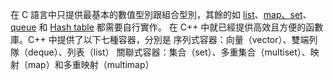 在 C 語言中只提供最基本的數值型別跟組合型別，其餘的如 [list](https://github.com/JrPhy/DS-AL/tree/master/List_and_Tree)、[map、set](https://github.com/JrPhy/DS-AL/blob/master/List_and_Tree/RBTree-%E7%B4%85%E9%BB%91%E6%A8%B9.md)、[queue](https://github.com/JrPhy/DS-AL/tree/master/Stack_and_Queue) 和 [Hash table](https://github.com/JrPhy/DS-AL/blob/master/Hash_and_Hash_table.md) 都需要自行實作。
在 C++ 中就已經提供高效且方便的函數庫。C++ 中提供了以下七種容器，分別是
序列式容器：向量（vector）、雙端列隊（deque）、列表（list）
關聯式容器：集合（set）、多重集合（multiset）、映射（map）和多重映射（multimap）
